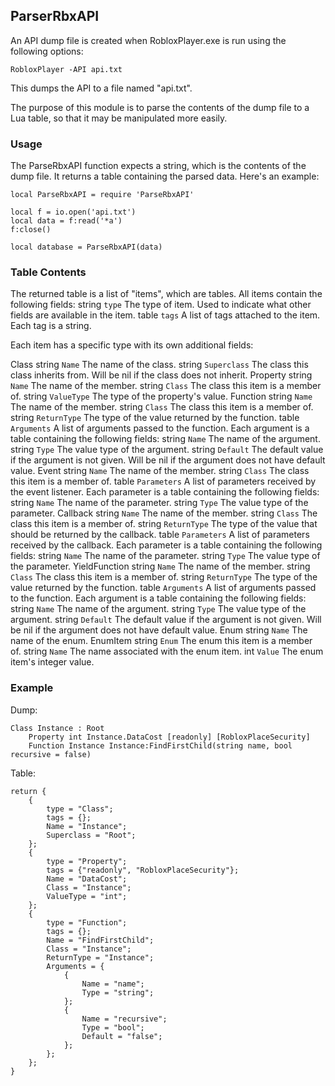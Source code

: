 ## ParserRbxAPI

An API dump file is created when RobloxPlayer.exe is run using the following options:

    RobloxPlayer -API api.txt

This dumps the API to a file named "api.txt".

The purpose of this module is to parse the contents of the dump file to a Lua table, so that it may be manipulated more easily.


### Usage

The ParseRbxAPI function expects a string, which is the contents of the dump file.
It returns a table containing the parsed data. Here's an example:

    local ParseRbxAPI = require 'ParseRbxAPI'

    local f = io.open('api.txt')
    local data = f:read('*a')
    f:close()

    local database = ParseRbxAPI(data)


### Table Contents

The returned table is a list of "items", which are tables. All items contain the following fields:
	string `type`  The type of item. Used to indicate what other fields are available in the item.
	table `tags`   A list of tags attached to the item. Each tag is a string.

Each item has a specific type with its own additional fields:

Class
	string `Name`         The name of the class.
	string `Superclass`   The class this class inherits from. Will be nil if the class does not inherit.
Property
	string `Name`         The name of the member.
	string `Class`        The class this item is a member of.
	string `ValueType`    The type of the property's value.
Function
	string `Name`         The name of the member.
	string `Class`        The class this item is a member of.
	string `ReturnType`   The type of the value returned by the function.
	table `Arguments`     A list of arguments passed to the function. Each argument is a table containing the following fields:
		string `Name`     The name of the argument.
		string `Type`     The value type of the argument.
		string `Default`  The default value if the argument is not given. Will be nil if the argument does not have default value.
Event
	string `Name`         The name of the member.
	string `Class`        The class this item is a member of.
	table `Parameters`    A list of parameters received by the event listener. Each parameter is a table containing the following fields:
		string `Name`     The name of the parameter.
		string `Type`     The value type of the parameter.
Callback
	string `Name`         The name of the member.
	string `Class`        The class this item is a member of.
	string `ReturnType`   The type of the value that should be returned by the callback.
	table `Parameters`    A list of parameters received by the callback. Each parameter is a table containing the following fields:
		string `Name`     The name of the parameter.
		string `Type`     The value type of the parameter.
YieldFunction
	string `Name`         The name of the member.
	string `Class`        The class this item is a member of.
	string `ReturnType`   The type of the value returned by the function.
	table `Arguments`     A list of arguments passed to the function. Each argument is a table containing the following fields:
		string `Name`     The name of the argument.
		string `Type`     The value type of the argument.
		string `Default`  The default value if the argument is not given. Will be nil if the argument does not have default value.
Enum
	string `Name`         The name of the enum.
EnumItem
	string `Enum`         The enum this item is a member of.
	string `Name`         The name associated with the enum item.
	int `Value`           The enum item's integer value.


### Example

Dump:

    Class Instance : Root
    	Property int Instance.DataCost [readonly] [RobloxPlaceSecurity]
    	Function Instance Instance:FindFirstChild(string name, bool recursive = false)

Table:

    return {
    	{
    		type = "Class";
    		tags = {};
    		Name = "Instance";
    		Superclass = "Root";
    	};
    	{
    		type = "Property";
    		tags = {"readonly", "RobloxPlaceSecurity"};
    		Name = "DataCost";
    		Class = "Instance";
    		ValueType = "int";
    	};
    	{
    		type = "Function";
    		tags = {};
    		Name = "FindFirstChild";
    		Class = "Instance";
    		ReturnType = "Instance";
    		Arguments = {
    			{
    				Name = "name";
    				Type = "string";
    			};
    			{
    				Name = "recursive";
    				Type = "bool";
    				Default = "false";
    			};
    		};
    	};
    }
